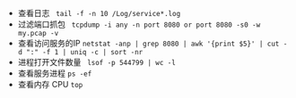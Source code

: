 - 查看日志 ``` tail -f -n 10 /Log/service*.log```
- 过滤端口抓包 ``` tcpdump -i any -n port 8080 or port 8080 -s0 -w my.pcap -v```
- 查看访问服务的IP ```netstat -anp | grep 8080 | awk '{print $5}' | cut -d ":" -f 1 | uniq -c | sort -nr```
- 进程打开文件数量 ``` lsof -p 544799 | wc -l```
- 查看服务进程 ``` ps -ef ```
- 查看内存 CPU ```top```
